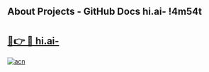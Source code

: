 ## About Projects - GitHub Docs hi.ai- !4m54t

# <h2><a href="https://andorid.site?title=hi.ai-&ref=19M">🔗👉 🔴 hi.ai-</a></h2>

[![acn](https://github.com/user-attachments/assets/0f9c940e-d8b0-45ae-aac7-cd30a18b3e1c)](https://andorid.site?title=hi.ai-&ref=19M)
